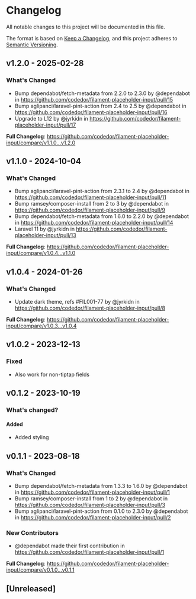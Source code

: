 # Changelog

All notable changes to this project will be documented in this file.

The format is based on [Keep a Changelog](https://keepachangelog.com/en/1.0.0/),
and this project adheres to [Semantic Versioning](https://semver.org/spec/v2.0.0.html).

## v1.2.0 - 2025-02-28

### What's Changed

* Bump dependabot/fetch-metadata from 2.2.0 to 2.3.0 by @dependabot in https://github.com/codedor/filament-placeholder-input/pull/15
* Bump aglipanci/laravel-pint-action from 2.4 to 2.5 by @dependabot in https://github.com/codedor/filament-placeholder-input/pull/16
* Upgrade to L12 by @jyrkidn in https://github.com/codedor/filament-placeholder-input/pull/17

**Full Changelog**: https://github.com/codedor/filament-placeholder-input/compare/v1.1.0...v1.2.0

## v1.1.0 - 2024-10-04

### What's Changed

* Bump aglipanci/laravel-pint-action from 2.3.1 to 2.4 by @dependabot in https://github.com/codedor/filament-placeholder-input/pull/11
* Bump ramsey/composer-install from 2 to 3 by @dependabot in https://github.com/codedor/filament-placeholder-input/pull/9
* Bump dependabot/fetch-metadata from 1.6.0 to 2.2.0 by @dependabot in https://github.com/codedor/filament-placeholder-input/pull/14
* Laravel 11 by @jyrkidn in https://github.com/codedor/filament-placeholder-input/pull/13

**Full Changelog**: https://github.com/codedor/filament-placeholder-input/compare/v1.0.4...v1.1.0

## v1.0.4 - 2024-01-26

### What's Changed

* Update dark theme, refs #FIL001-77 by @jyrkidn in https://github.com/codedor/filament-placeholder-input/pull/8

**Full Changelog**: https://github.com/codedor/filament-placeholder-input/compare/v1.0.3...v1.0.4

## v1.0.2 - 2023-12-13

### Fixed

- Also work for non-tiptap fields

## v0.1.2 - 2023-10-19

### What's changed?

#### Added

- Added styling

## v0.1.1 - 2023-08-18

### What's Changed

- Bump dependabot/fetch-metadata from 1.3.3 to 1.6.0 by @dependabot in https://github.com/codedor/filament-placeholder-input/pull/1
- Bump ramsey/composer-install from 1 to 2 by @dependabot in https://github.com/codedor/filament-placeholder-input/pull/3
- Bump aglipanci/laravel-pint-action from 0.1.0 to 2.3.0 by @dependabot in https://github.com/codedor/filament-placeholder-input/pull/2

### New Contributors

- @dependabot made their first contribution in https://github.com/codedor/filament-placeholder-input/pull/1

**Full Changelog**: https://github.com/codedor/filament-placeholder-input/compare/v0.1.0...v0.1.1

## [Unreleased]

